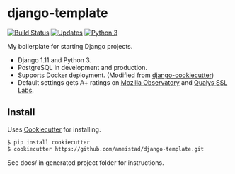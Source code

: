 # django-template
[![Build Status](https://travis-ci.org/ameistad/django-template.svg?branch=master)](https://travis-ci.org/ameistad/django-template)
[![Updates](https://pyup.io/repos/github/ameistad/django-template/shield.svg)](https://pyup.io/repos/github/ameistad/django-template/)
[![Python 3](https://pyup.io/repos/github/ameistad/django-template/python-3-shield.svg)](https://pyup.io/repos/github/ameistad/django-template/)

My boilerplate for starting Django projects.

- Django 1.11 and Python 3.
- PostgreSQL in development and production.
- Supports Docker deployment. (Modified from [django-cookiecutter](https://github.com/pydanny/cookiecutter-django))
- Default settings gets A+ ratings on [Mozilla Observatory](https://observatory.mozilla.org) and [Qualys SSL Labs](https://www.ssllabs.com/ssltest/).

## Install
Uses [Cookiecutter](https://github.com/audreyr/cookiecutter "Cookiecutter project") for installing.
```sh
$ pip install cookiecutter
$ cookiecutter https://github.com/ameistad/django-template.git
```

See docs/ in generated project folder for instructions.
